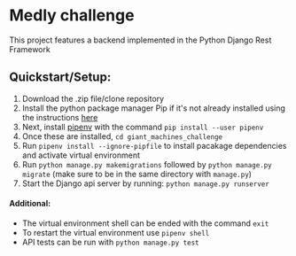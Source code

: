 # Medly challenge

This project features a backend implemented in the Python Django Rest Framework

## Quickstart/Setup:

1. Download the .zip file/clone repository
2. Install the python package manager Pip if it's not already installed using the instructions [here](https://pip.pypa.io/en/stable/installing/)
3. Next, install [pipenv](https://docs.python-guide.org/dev/virtualenvs/) with the command `pip install --user pipenv`
4. Once these are installed, `cd giant_machines_challenge`
5. Run `pipenv install --ignore-pipfile` to install pacakage dependencies and activate virtual environment
6. Run `python manage.py makemigrations` followed by `python manage.py migrate` (make sure to be in the same directory with `manage.py`)
7. Start the Django api server by running: `python manage.py runserver`

#### Additional:

- The virtual environment shell can be ended with the command `exit`
- To restart the virtual environment use `pipenv shell`
- API tests can be run with `python manage.py test`
